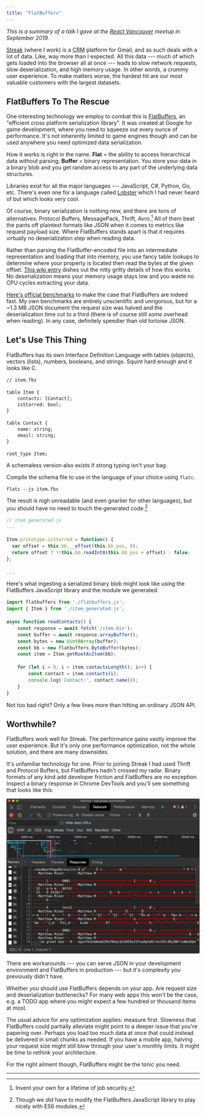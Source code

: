 ```yaml
---
title: "FlatBuffers"
---
```


*This is a summary of a talk I gave at the [React Vancouver](https://reactvancouver.com) meetup in September 2019.*

[Streak](https://www.streak.com) (where I work) is a <abbr title="Customer Relationship Management">CRM</abbr> platform for Gmail, and as such deals with a lot of data. Like, way more than I expected. All this data --- much of which gets loaded into the browser all at once --- leads to slow network requests, slow deserialization, and high memory usage. In other words, a crummy user experience. To make matters worse, the hardest hit are our most valuable customers with the largest datasets.

## FlatBuffers To The Rescue

One interesting technology we employ to combat this is [FlatBuffers](https://google.github.io/flatbuffers/), an "efficient cross platform serialization library". It was created at Google for game development, where you need to squeeze out every ounce of performance. It's not inherently limited to game engines though and can be used anywhere you need optimized data serialization.

How it works is right in the name. **Flat** = the ability to access hierarchical data without parsing; **Buffer** = binary representation. You store your data in a binary blob and you get random access to any part of the underlying data structures.

Libraries exist for all the major languages --- JavaScript, C#, Python, Go, etc. There's even one for a language called [Lobster](http://strlen.com/lobster/) which I had never heard of but which looks very cool.

Of course, binary serialization is nothing new, and there are tons of alternatives: Protocol Buffers, MessagePack, Thrift, Avro.[^1] All of them beat the pants off plaintext formats like JSON when it comes to metrics like request payload size. Where FlatBuffers stands apart is that it requires virtually no deserialization step when reading data.

Rather than parsing the FlatBuffer-encoded file into an intermediate representation and loading that into memory, you use fancy table lookups to determine where your property is located then read the bytes at the given offset. [This wiki entry](https://github.com/mzaks/FlatBuffersSwift/wiki/FlatBuffers-Explained) dishes out the nitty gritty details of how this works. No deserialization means your memory usage stays low and you waste no CPU cycles extracting your data.

[Here's official benchmarks](https://google.github.io/flatbuffers/flatbuffers_benchmarks.html) to make the case that FlatBuffers are indeed fast. My own benchmarks are entirely unscientific and unrigorous, but for a ~1.3 MB JSON document the request size was halved and the deserialization time cut to a third (there is of course still *some* overhead when reading). In any case, definitely speedier than old tortoise JSON.

## Let's Use This Thing

FlatBuffers has its own Interface Definition Language with tables (objects), vectors (lists), numbers, booleans, and strings. Squint hard enough and it looks like C.

```
// item.fbs

table Item {
    contacts: [Contact];
    isStarred: bool;
}

table Contact {
    name: string;
    email: string;
}

root_type Item;
```

A schemaless version also exists if strong typing isn't your bag.

Compile the schema file to use in the language of your choice using `flatc`.

```shell
flatc --js item.fbs
```

The result is nigh unreadable (and even gnarlier for other languages), but you should have no need to touch the generated code.[^2]

```javascript
// item_generated.js
...

Item.prototype.isStarred = function() {
  var offset = this.bb.__offset(this.bb_pos, 8);
  return offset ? !!this.bb.readInt8(this.bb_pos + offset) : false;
};

...
```

Here's what ingesting a serialized binary blob might look like using the FlatBuffers JavaScript library and the module we generated.

```javascript
import flatbuffers from './flatbuffers.js';
import { Item } from './item_generated.js';

async function readContacts() {
    const response = await fetch('/item.bin');
    const buffer = await response.arrayBuffer();
    const bytes = new Uint8Array(buffer);
    const bb = new flatbuffers.ByteBuffer(bytes);
    const item = Item.getRootAsItem(bb);

    for (let i = 0; i < item.contactsLength(); i++) {
        const contact = item.contacts(i);
        console.log('Contact:', contact.name());
    }
}
```

Not too bad right? Only a few lines more than hitting an ordinary JSON API.

## Worthwhile?

FlatBuffers work well for Streak. The performance gains vastly improve the user experience. But it's only one performance optimization, not the whole solution, and there are many downsides.

It's unfamiliar technology for one. Prior to joining Streak I had used Thrift and Protocol Buffers, but FlatBuffers hadn't crossed my radar. Binary formats of any kind add developer friction and FlatBuffers are no exception. Inspect a binary response in Chrome DevTools and you'll see something that looks like this:

<img alt="Inspecting FlatBuffers response in Chrome DevTools" src="/images/flatbuffers-chrome-inspector.png">

There are workarounds --- you can serve JSON in your development environment and FlatBuffers in production --- but it's complexity you previously didn't have.

Whether *you* should use FlatBuffers depends on your app. Are request size and deserialization bottlenecks? For many web apps this won't be the case, e.g. a TODO app where you might expect a few hundred or thousand items at most.

The usual advice for any optimization applies: measure first. Slowness that FlatBuffers could partially alleviate might point to a deeper issue that you're papering over. Perhaps you load too much data at once that could instead be delivered in small chunks as needed. If you have a mobile app, halving your request size might still blow through your user's monthly limits. It might be time to rethink your architecture.

For the right ailment though, FlatBuffers might be the tonic you need.

---

[^1]: Invent your own for a lifetime of job security.

[^2]: Though we *did* have to modify the FlatBuffers JavaScript library to play nicely with ES6 modules.
